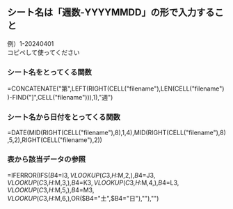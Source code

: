 ## シート名は「週数-YYYYMMDD」の形で入力すること  
例）1-20240401  
コピペして使ってください  

### シート名をとってくる関数  
=CONCATENATE("第",LEFT(RIGHT(CELL("filename"),LEN(CELL("filename"))-FIND("]",CELL("filename"))),1),"週")		

### シート名から日付をとってくる関数  
=DATE(MID(RIGHT(CELL("filename"),8),1,4),MID(RIGHT(CELL("filename"),8),5,2),RIGHT(CELL("filename"),2))  

### 表から該当データの参照
=IFERROR(IFS($B4=$I$3,VLOOKUP(C$3,$H:$M,2,),$B4=$J$3,VLOOKUP(C$3,$H:$M,3,),$B4=$K$3,VLOOKUP(C$3,$H:$M,4,),$B4=$L$3,VLOOKUP(C$3,$H:$M,5,),$B4=$M$3,VLOOKUP(C$3,$H:$M,6,),OR($B4="土",$B4="日"),""),"")
